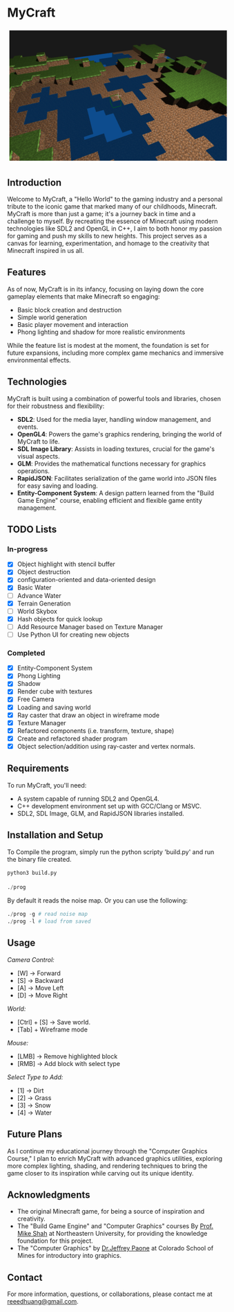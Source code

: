 # MyCraft

<p align="center">
  <img src="./media/example.png" alt="Alt text" title="Game Image" style="padding: 5px;"/>
</p>

## Introduction
Welcome to MyCraft, a "Hello World" to the gaming industry and a personal tribute to the iconic game that marked many of our childhoods, Minecraft. MyCraft is more than just a game; it's a journey back in time and a challenge to myself. By recreating the essence of Minecraft using modern technologies like SDL2 and OpenGL in C++, I aim to both honor my passion for gaming and push my skills to new heights. This project serves as a canvas for learning, experimentation, and homage to the creativity that Minecraft inspired in us all.

## Features
As of now, MyCraft is in its infancy, focusing on laying down the core gameplay elements that make Minecraft so engaging:
- Basic block creation and destruction
- Simple world generation
- Basic player movement and interaction
- Phong lighting and shadow for more realistic environments

While the feature list is modest at the moment, the foundation is set for future expansions, including more complex game mechanics and immersive environmental effects.

## Technologies
MyCraft is built using a combination of powerful tools and libraries, chosen for their robustness and flexibility:
- **SDL2**: Used for the media layer, handling window management, and events.
- **OpenGL4**: Powers the game's graphics rendering, bringing the world of MyCraft to life.
- **SDL Image Library**: Assists in loading textures, crucial for the game's visual aspects.
- **GLM**: Provides the mathematical functions necessary for graphics operations.
- **RapidJSON**: Facilitates serialization of the game world into JSON files for easy saving and loading.
- **Entity-Component System**: A design pattern learned from the "Build Game Engine" course, enabling efficient and flexible game entity management.

## TODO Lists

### In-progress
- [x] Object highlight with stencil buffer
- [x] Object destruction 
- [x] configuration-oriented and data-oriented design
- [x] Basic Water
- [ ] Advance Water
- [x] Terrain Generation
- [ ] World Skybox
- [x] Hash objects for quick lookup
- [ ] Add Resource Manager based on Texture Manager
- [ ] Use Python UI for creating new objects

### Completed
- [x] Entity-Component System
- [x] Phong Lighting
- [x] Shadow 
- [x] Render cube with textures
- [x] Free Camera
- [x] Loading and saving world
- [x] Ray caster that draw an object in wireframe mode
- [x] Texture Manager 
- [x] Refactored components (i.e. transform, texture, shape)
- [x] Create and refactored shader program
- [x] Object selection/addition using ray-caster and vertex normals. 

## Requirements
To run MyCraft, you'll need:
- A system capable of running SDL2 and OpenGL4.
- C++ development environment set up with GCC/Clang or MSVC.
- SDL2, SDL Image, GLM, and RapidJSON libraries installed.

## Installation and Setup
To Compile the program, simply run the python scripty 'build.py' and run the binary file created.

```python
python3 build.py

./prog
```
By default it reads the noise map. Or you can use the following:

```python
./prog -g # read noise map
./prog -l # load from saved
```

## Usage
*Camera Control:*
  - [W] -> Forward
  - [S] -> Backward
  - [A] -> Move Left
  - [D] -> Move Right

*World:*
  - [Ctrl] + [S] -> Save world. 
  - [Tab] + Wireframe mode

*Mouse:*
  - [LMB] -> Remove highlighted block
  - [RMB] -> Add block with select type

*Select Type to Add:*
  - [1] -> Dirt
  - [2] -> Grass 
  - [3] -> Snow 
  - [4] -> Water  

## Future Plans
As I continue my educational journey through the "Computer Graphics Course," I plan to enrich MyCraft with advanced graphics utilities, exploring more complex lighting, shading, and rendering techniques to bring the game closer to its inspiration while carving out its unique identity.


## Acknowledgments
- The original Minecraft game, for being a source of inspiration and creativity.
- The "Build Game Engine" and "Computer Graphics" courses By [Prof. Mike Shah](https://mshah.io/) at Northeastern University, for providing the knowledge foundation for this project.
- The "Computer Graphics" by [Dr.Jeffrey Paone](https://inside.mines.edu/~jpaone/) at Colorado School of Mines for introductory into graphics. 

## Contact
For more information, questions, or collaborations, please contact me at reeedhuang@gmail.com.